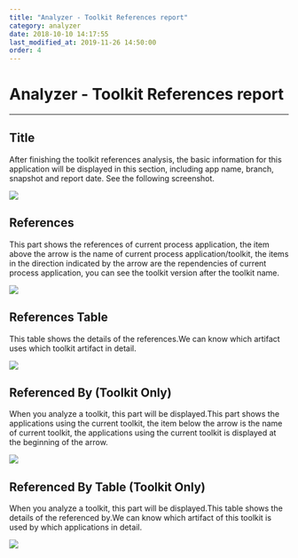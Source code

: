 ```yaml
---
title: "Analyzer - Toolkit References report"
category: analyzer
date: 2018-10-10 14:17:55
last_modified_at: 2019-11-26 14:50:00
order: 4
---
```


# Analyzer - Toolkit References report
***
## Title
   
   After finishing the toolkit references analysis, the basic information for this application will be displayed in this section, including app name, branch, snapshot and report date. See the following screenshot.

   ![][analyzer_toolkit_references_report_title]

  
## References 

   This part shows the references of current process application, the item above the arrow is the name of current process application/toolkit, the items in the direction indicated by the arrow are the rependencies of current process application, you can see the toolkit version after the toolkit name. 

   ![][analyzer_toolkit_references_report_references]

## References Table

   This table shows the details of the references.We can know which artifact uses which toolkit artifact in detail.

   ![][analyzer_toolkit_references_report_references_table]

## Referenced By (Toolkit Only)

   When you analyze a toolkit, this part will be displayed.This part shows the applications using the current toolkit, the item below the arrow is the name of current toolkit, the applications using the current toolkit is displayed at the beginning of the arrow. 

   ![][analyzer_toolkit_references_report_referenced_by]

## Referenced By Table (Toolkit Only)

   When you analyze a toolkit, this part will be displayed.This table shows the details of the referenced by.We can know which artifact of this toolkit is used by which applications in detail.

   ![][analyzer_toolkit_references_report_referenced_by_report]


[analyzer_toolkit_references_report_title]: ../images/analyzer/analyzer_toolkit_references_report_title.png
[analyzer_toolkit_references_report_references]: ../images/analyzer/analyzer_toolkit_references_report_references.png
[analyzer_toolkit_references_report_references_table]: ../images/analyzer/analyzer_toolkit_references_report_references_table.png
[analyzer_toolkit_references_report_referenced_by]: ../images/analyzer/analyzer_toolkit_references_report_referenced_by.png
[analyzer_toolkit_references_report_referenced_by_report]: ../images/analyzer/analyzer_toolkit_references_report_referenced_by_report.png

